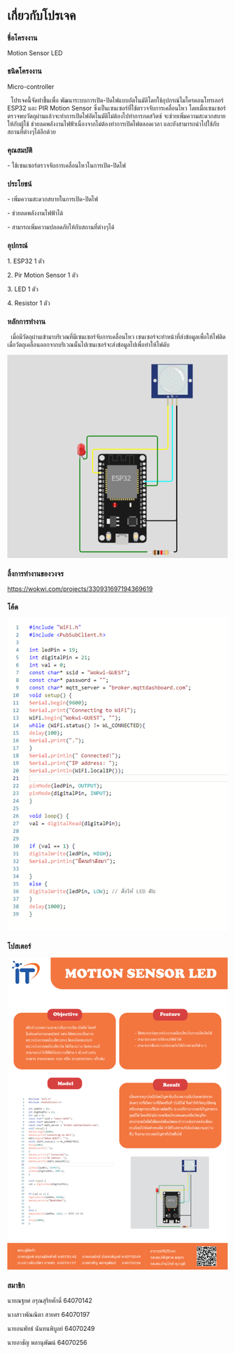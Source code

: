 <!DOCTYPE html>
<html lang="en">
<head>
</head>
<body>
    <h1>เกี่ยวกับโปรเจค</h1>
    <h3>ชื่อโครงงาน</h3><p>Motion Sensor LED</p>
    <h3>ชนิดโครงงาน</h3><p>Micro-controller</p>
    <p>&nbsp&nbspโปรเจคนี้จัดทำขึ้นเพื่อ พัฒนาระบบการเปิด-ปิดไฟแบบอัตโนมัติโดยใช้อุปกรณ์ไมโครคอนโทรเลอร์ ESP32 และ PIR Motion Sensor
        ซึ่งเป็นเซนเซอร์ที่ใช้ตรวจจับการเคลื่อนไหว โดยเมื่อเซนเซอร์ตรวจพบวัตถุผ่านแล้วจะทำการเปิดไฟอัตโนมัติไม่ต้องไปทำการกดสวิตซ์ จะช่วยเพิ่มความสะดวกสบายให้กับผู้ใช้ 
        ช่วยลดพลังงานไฟฟ้าเนื่องจากไม่ต้องทำการเปิดไฟตลอดเวลา และยังสามารถนำไปใช้กับสถานที่ต่างๆได้อีกด้วย
    </p>
    <h3>คุณสมบัติ</h3>
    <p>- ใช้เซนเซอร์ตรวจจับการเคลื่อนไหวในการเปิด-ปิดไฟ</p>
    <h3>ประโยชน์</h3>
    <p>- เพิ่มความสะดวกสบายในการเปิด-ปิดไฟ</p>
    <p>- ช่วยลดพลังงานไฟฟ้าได้</p>
    <p>- สามารถเพิ่มความปลอดภัยให้กับสถานที่ต่างๆได้</p>
    <h3>อุปกรณ์</h3>
    <p>1. ESP32 1 ตัว</p>
    <p>2. Pir Motion Sensor 1 ตัว</p>
    <p>3. LED 1 ตัว</p>
    <p>4. Resistor 1 ตัว</p>
    <h3>หลักการทำงาน</h3>
    <p>&nbsp&nbspเมื่อมีวัตถุผ่านเข้ามาบริเวณที่มีเซนเซอร์จับการเคลื่อนไหว เซนเซอร์จะทำหน้าที่ส่งข้อมูลเพื่อให้ไฟติด
       เมื่อวัตถุเคลื่อนออกจากบริเวณนั้นไปเซนเซอร์จะส่งข้อมูลไปเพื่อทำให้ไฟดับ 
    </p>
    <img src="img/board2.png" alt="">
    <h3>ลิ้งการทำงานของวงจร</h3>
    <a href="https://wokwi.com/projects/330931697194369619">https://wokwi.com/projects/330931697194369619</a>
    <h3>โค้ด</h3>
    <img src="img/code2.png" alt="code">
    <h3>โปสเตอร์</h3>
    <img src="img/postercompro3.png" alt="">
    <h3>สมาชิก</h3>
    <p>นายณฐยศ อรุณสุริยศักดิ์ 64070142</p>
    <p>นางสาวพัณณิตา สายศร  64070197</p>
    <p>นายอนพัทธ์ นันทนพิบูลย์ 64070249</p>
    <p>นายอาชัญ พลานุพัฒน์   64070256</p>
</body>
</html>

